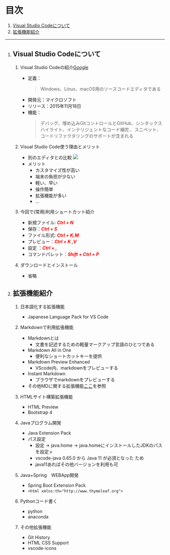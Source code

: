 # 目次
1. [Visual Studio Codeについて](#anchor1)
1. [拡張機能紹介](#anchor2)

***
<a id="anchor1"></a>

1. ## Visual Studio Codeについて
    1. Visual Studio Codeの紹介[Google](https://ja.wikipedia.org/wiki/Visual_Studio_Code)
    
        - 定義：
            > Windows、Linux、macOS用のソースコードエディタである
        - 開発元：マイクロソフト
        - リリース：2015年11月18日
        - 機能：
            > デバッグ、埋め込みGitコントロールとGitHub、シンタックスハイライト、インテリジェントなコード補完 、スニペット、コードリファクタリングのサポートが含まれる
    1. Visual Studio Code使う理由とメリット
        - 別のエディタとの比較
        ![](https://jdraft.s3-ap-northeast-1.amazonaws.com/blog/9a3edf3d-1ef2-457f-b918-9b0e61268b06.png)
        - メリット
            - カスタマイズ性が高い
            - 端末の負担が少ない
            - 軽い、早い
            - 操作簡単
            - 拡張機能が多い
            - ...

    1. 今回で(常用)利用ショートカット紹介

        - 新規ファイル: ***<font color="Red">Ctrl + N</font>***
        - 保存：***<font color="Red">Ctrl + S</font>***
        - ファイル形式: ***<font color="Red">Ctrl + K,M</font>***
        - プレビュー：***<font color="Red">Ctrl + K ,V</font>***
        - 設定 ：***<font color="Red">Ctrl + ,</font>***
        - コマンドパレット：***<font color="Red">Shift + Ctrl + P</font>***

    1. ダウンロードとインストール
        - 省略　

<a id="anchor2"></a>

2. ## 拡張機能紹介
    1. 日本語化する拡張機能
        - Japanese Language Pack for VS Code
    1. Markdownで利用拡張機能
        - Markdownとは
            - 文書を記述するための軽量マークアップ言語のひとつである
        - Markdown All in One
            - 便利なショートカットキーを提供
        - Markdown Preview Enhanced
            - VScode内、markdownをプレビューする
        - Instant Markdown
            - ブラウザでmarkdownをプレビューする
        - その他MDに関する拡張機能[ここ](https://qiita.com/sola-msr/items/cfe448db958da3d08863)を参照
 
    1. HTMLサイト構築拡張機能
        - HTML Preview
        - Bootstrap 4
    1. Javaプログラム開発
        - Java Extension Pack
        - パス設定 
            - 設定 -> java.home -> java.homeにインストールしたJDKのパスを設定ｖ
            - vscode-java 0.65.0 から Java 11 が必須となった ため
            - java11あればその他バージョンを利用も可
    1. Java+Spring　WEBApp開発
        - Spring Boot Extension Pack    
        - `<html xmlns:th="http://www.thymeleaf.org">`        
    1. Pythonコード書く
        - python
        - anaconda
    1. その他拡張機能
        - Git History
        - HTML CSS Support
        - vscode-icons
